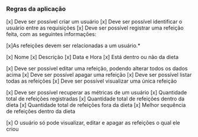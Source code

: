 ### Regras da aplicação
[x] Deve ser possível criar um usuário
[x] Deve ser possível identificar o usuário entre as requisições
[x] Deve ser possível registrar uma refeição feita, com as seguintes informações:

[x]As refeições devem ser relacionadas a um usuário.*
    
[x] Nome
[x] Descrição
[x] Data e Hora
[x] Está dentro ou não da dieta

[x] Deve ser possível editar uma refeição, podendo alterar todos os dados acima
[x] Deve ser possível apagar uma refeição
[x] Deve ser possível listar todas as refeições 
[x] Deve ser possível visualizar uma única refeição

[x] Deve ser possível recuperar as métricas de um usuário
[x] Quantidade total de refeições registradas
[x] Quantidade total de refeições dentro da dieta
[x] Quantidade total de refeições fora da dieta
[x] Melhor sequência de refeições dentro da dieta

[x] O usuário só pode visualizar, editar e apagar as refeições o qual ele criou